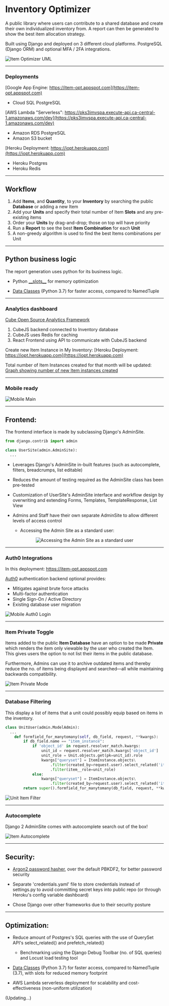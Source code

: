 # Inventory Optimizer

A public library where users can contribute to a shared database and create their own individualized inventory from. A report can then be generated to show the best item allocation strategy.

Built using Django and deployed on 3 different cloud platforms. PostgreSQL (Django ORM) and optional MFA / 2FA integrations.

![](img/uml-item-optimizer.png "Item Optimizer UML")

---

### Deployments

[Google App Engine: https://item-opt.appspot.com](https://item-opt.appspot.com)

- Cloud SQL PostgreSQL

[AWS Lambda "Serverless": https://pks3imvspa.execute-api.ca-central-1.amazonaws.com/dev](https://pks3imvspa.execute-api.ca-central-1.amazonaws.com/dev)

- Amazon RDS PostgreSQL
- Amazon S3 bucket

[Heroku Deployment: https://iopt.herokuapp.com](https://iopt.herokuapp.com)

- Heroku Postgres
- Heroku Redis

---

## Workflow

1. Add **Items**, and <b>Quantity</b>, to your <b>Inventory</b> by searching the public <b>Database</b> or adding a new Item
   <li>Add your <b>Units</b> and specify their total number of Item <b>Slots</b> and any pre-existing items</li>
   <li>Order your <b>Units</b> by drag-and-drop; those on top will have priority</li>
   <li>Run a <b>Report</b> to see the best <b>Item Combination</b> for each <b>Unit</b></li>
   <li>A non-greedy algorithm is used to find the best Items combinations per Unit </li>

---

## Python business logic

The report generation uses python for its business logic.

- Python [\_\_slots\_\_](https://docs.python.org/3/reference/datamodel.html#slots) for memory optimization

- [Data Classes](https://www.youtube.com/watch?v=T-TwcmT6Rcw) (Python 3.7) for faster access, compared to NamedTuple

---

### Analytics dashboard

[Cube Open Source Analytics Framework](https://github.com/cube-js/cube.js)

1. CubeJS backend connected to Inventory database
2. CubeJS uses Redis for caching
3. React Frontend using API to communicate with CubeJS backend

Create new Item Instance in My Inventory: 
[Heroku Deployment: https://iopt.herokuapp.com](https://iopt.herokuapp.com)

Total number of Item Instances created for that month will be updated:
[Graph showing number of new Item instances created](https://iopt-cube.herokuapp.com)

---

### Mobile ready

![](img/Mobile-Main.png "Mobile Main")

---

## Frontend:

The frontend interface is made by subclassing Django's AdminSite.

```python
from django.contrib import admin

class UserSite(admin.AdminSite):
  ...
```

- Leverages Django's AdminSite in-built features (such as autocomplete, filters, breadcrumps, list editable)

- Reduces the amount of testing required as the AdminSite class has been pre-tested

- Customization of UserSite's AdminSite interface and workflow design by overwriting and extending Forms, Templates, TemplateResponse, List View

- Admins and Staff have their own separate AdminSite to allow different levels of access control

  - Accessing the Admin Site as a standard user:

<p align="center">
  <img src=img/unauthorized-admin.png alt="Accessing the Admin Site as a standard user"/>
</p>

---

### Auth0 Integrations

In this deployment: https://item-opt.appspot.com

[Auth0](https://auth0.com) authentication backend optional provides:

- Mitigates against brute force attacks
- Multi-factor authentication
- Single Sign-On / Active Directory
- Existing database user migration

![](img/Mobile-Auth0-Login.png "Mobile Auth0 Login")

---

### Item Private Toggle

Items added to the public **Item Database** have an option to be made **Private** which renders the item only viewable by the user who created the Item. This gives users the option to not list their items in the public database.

Furthermore, Admins can use it to archive outdated items and thereby reduce the no. of items being displayed and searched—all while maintaining backwards compatibility.

![](img/item-private.png "Item Private Mode")

---

### Database Filtering

This display a list of items that a unit could possibly equip based on items in the inventory.

```python
class UnitUser(admin.ModelAdmin):
  ...
    def formfield_for_manytomany(self, db_field, request, **kwargs):
        if db_field.name == "item_instance":
            if 'object_id' in request.resolver_match.kwargs:
                unit_id = request.resolver_match.kwargs['object_id']
                unit_role = Unit.objects.get(pk=unit_id).role
                kwargs["queryset"] = ItemInstance.objects\
                    .filter(created_by=request.user).select_related('item')\
                    .filter(item__role=unit_role)
            else:
                kwargs["queryset"] = ItemInstance.objects\
                    .filter(created_by=request.user).select_related('item')
        return super().formfield_for_manytomany(db_field, request, **kwargs)
```

![](img/unit-item-filter.gif "Unit Item Filter")

---

### Autocomplete

Django 2 AdminSite comes with autocomplete search out of the box!

![](img/item-autocomplete.gif "Item Autocomplete")

---

## Security:

- [Argon2 password hasher](https://docs.djangoproject.com/en/2.2/topics/auth/passwords/#using-argon2-with-django), over the default PBKDF2, for better password security

- Separate 'credentials.yaml' file to store credentials instead of settings.py to avoid committing secret keys into public repo (or through Heroku's config variable dashboard)

- Chose Django over other frameworks due to their security posture

---

## Optimization:

- Reduce amount of Postgres's SQL queries with the use of QuerySet API's select_related() and prefetch_related()

  - Benchmarking using the Django Debug Toolbar (no. of SQL queries) and Locust load testing tool

- [Data Classes](https://www.youtube.com/watch?v=T-TwcmT6Rcw) (Python 3.7) for faster access, compared to NamedTuple (3.7), with slots for reduced memory footprint

- AWS Lambda serverless deployment for scalability and cost-effectiveness (non-uniform utilization)

(Updating...)
